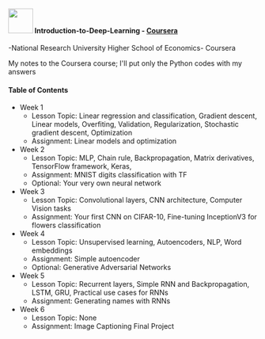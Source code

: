 #### <img src="https://media.giphy.com/media/VgCDAzcKvsR6OM0uWg/giphy.gif" width="50"> Introduction-to-Deep-Learning - [Coursera](https://www.coursera.org/learn/intro-to-deep-learning)
-National Research University Higher School of Economics- Coursera

My notes to the Coursera course; I'll put only the Python codes with my answers

#### Table of Contents
* Week 1
    * Lesson Topic: Linear regression and classification, Gradient descent, Linear models, Overfiting, Validation, Regularization, Stochastic gradient descent, Optimization
    * Assignment: Linear models and optimization
* Week 2
    * Lesson Topic: MLP, Chain rule, Backpropagation, Matrix derivatives, TensorFlow framework, Keras, 
    * Assignment: MNIST digits classification with TF
    * Optional: Your very own neural network
* Week 3
    * Lesson Topic: Convolutional layers, CNN architecture, Computer Vision tasks
    * Assignment: Your first CNN on CIFAR-10, Fine-tuning InceptionV3 for flowers classification
* Week 4
    * Lesson Topic: Unsupervised learning, Autoencoders, NLP, Word embeddings
    * Assignment: Simple autoencoder
    * Optional: Generative Adversarial Networks
* Week 5
    * Lesson Topic: Recurrent layers, Simple RNN and Backpropagation, LSTM, GRU, Practical use cases for RNNs
    * Assignment: Generating names with RNNs
* Week 6
    * Lesson Topic: None
    * Assignment: Image Captioning Final Project


